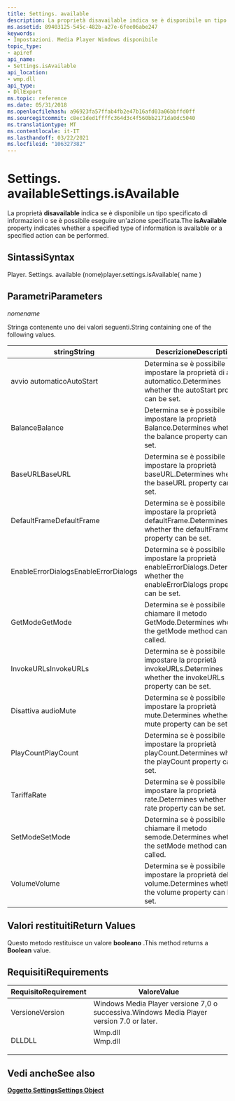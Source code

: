```yaml
---
title: Settings. available
description: La proprietà disavailable indica se è disponibile un tipo specificato di informazioni o se è possibile eseguire un'azione specificata. | Settings. available
ms.assetid: 89403125-545c-482b-a27e-6fee06abe247
keywords:
- Impostazioni. Media Player Windows disponibile
topic_type:
- apiref
api_name:
- Settings.isAvailable
api_location:
- wmp.dll
api_type:
- DllExport
ms.topic: reference
ms.date: 05/31/2018
ms.openlocfilehash: a96923fa57ffab4fb2e47b16afd03a06bbffd0ff
ms.sourcegitcommit: c8ec1ded1ffffc364d3c4f560bb2171da0dc5040
ms.translationtype: MT
ms.contentlocale: it-IT
ms.lasthandoff: 03/22/2021
ms.locfileid: "106327382"
---
```

# <a name="settingsisavailable"></a><span data-ttu-id="ba90d-105">Settings. available</span><span class="sxs-lookup"><span data-stu-id="ba90d-105">Settings.isAvailable</span></span>

<span data-ttu-id="ba90d-106">La proprietà **disavailable** indica se è disponibile un tipo specificato di informazioni o se è possibile eseguire un'azione specificata.</span><span class="sxs-lookup"><span data-stu-id="ba90d-106">The **isAvailable** property indicates whether a specified type of information is available or a specified action can be performed.</span></span>

## <a name="syntax"></a><span data-ttu-id="ba90d-107">Sintassi</span><span class="sxs-lookup"><span data-stu-id="ba90d-107">Syntax</span></span>

<span data-ttu-id="ba90d-108">Player. Settings. available (nome)</span><span class="sxs-lookup"><span data-stu-id="ba90d-108">player.settings.isAvailable( name )</span></span>

## <a name="parameters"></a><span data-ttu-id="ba90d-109">Parametri</span><span class="sxs-lookup"><span data-stu-id="ba90d-109">Parameters</span></span>

<span data-ttu-id="ba90d-110">*nome*</span><span class="sxs-lookup"><span data-stu-id="ba90d-110">*name*</span></span>

<span data-ttu-id="ba90d-111">Stringa contenente uno dei valori seguenti.</span><span class="sxs-lookup"><span data-stu-id="ba90d-111">String containing one of the following values.</span></span>



| <span data-ttu-id="ba90d-112">string</span><span class="sxs-lookup"><span data-stu-id="ba90d-112">String</span></span>             | <span data-ttu-id="ba90d-113">Descrizione</span><span class="sxs-lookup"><span data-stu-id="ba90d-113">Description</span></span>                                                    |
|--------------------|----------------------------------------------------------------|
| <span data-ttu-id="ba90d-114">avvio automatico</span><span class="sxs-lookup"><span data-stu-id="ba90d-114">AutoStart</span></span>          | <span data-ttu-id="ba90d-115">Determina se è possibile impostare la proprietà di avvio automatico.</span><span class="sxs-lookup"><span data-stu-id="ba90d-115">Determines whether the autoStart property can be set.</span></span>          |
| <span data-ttu-id="ba90d-116">Balance</span><span class="sxs-lookup"><span data-stu-id="ba90d-116">Balance</span></span>            | <span data-ttu-id="ba90d-117">Determina se è possibile impostare la proprietà Balance.</span><span class="sxs-lookup"><span data-stu-id="ba90d-117">Determines whether the balance property can be set.</span></span>            |
| <span data-ttu-id="ba90d-118">BaseURL</span><span class="sxs-lookup"><span data-stu-id="ba90d-118">BaseURL</span></span>            | <span data-ttu-id="ba90d-119">Determina se è possibile impostare la proprietà baseURL.</span><span class="sxs-lookup"><span data-stu-id="ba90d-119">Determines whether the baseURL property can be set.</span></span>            |
| <span data-ttu-id="ba90d-120">DefaultFrame</span><span class="sxs-lookup"><span data-stu-id="ba90d-120">DefaultFrame</span></span>       | <span data-ttu-id="ba90d-121">Determina se è possibile impostare la proprietà defaultFrame.</span><span class="sxs-lookup"><span data-stu-id="ba90d-121">Determines whether the defaultFrame property can be set.</span></span>       |
| <span data-ttu-id="ba90d-122">EnableErrorDialogs</span><span class="sxs-lookup"><span data-stu-id="ba90d-122">EnableErrorDialogs</span></span> | <span data-ttu-id="ba90d-123">Determina se è possibile impostare la proprietà enableErrorDialogs.</span><span class="sxs-lookup"><span data-stu-id="ba90d-123">Determines whether the enableErrorDialogs property can be set.</span></span> |
| <span data-ttu-id="ba90d-124">GetMode</span><span class="sxs-lookup"><span data-stu-id="ba90d-124">GetMode</span></span>            | <span data-ttu-id="ba90d-125">Determina se è possibile chiamare il metodo GetMode.</span><span class="sxs-lookup"><span data-stu-id="ba90d-125">Determines whether the getMode method can be called.</span></span>           |
| <span data-ttu-id="ba90d-126">InvokeURLs</span><span class="sxs-lookup"><span data-stu-id="ba90d-126">InvokeURLs</span></span>         | <span data-ttu-id="ba90d-127">Determina se è possibile impostare la proprietà invokeURLs.</span><span class="sxs-lookup"><span data-stu-id="ba90d-127">Determines whether the invokeURLs property can be set.</span></span>         |
| <span data-ttu-id="ba90d-128">Disattiva audio</span><span class="sxs-lookup"><span data-stu-id="ba90d-128">Mute</span></span>               | <span data-ttu-id="ba90d-129">Determina se è possibile impostare la proprietà mute.</span><span class="sxs-lookup"><span data-stu-id="ba90d-129">Determines whether the mute property can be set.</span></span>               |
| <span data-ttu-id="ba90d-130">PlayCount</span><span class="sxs-lookup"><span data-stu-id="ba90d-130">PlayCount</span></span>          | <span data-ttu-id="ba90d-131">Determina se è possibile impostare la proprietà playCount.</span><span class="sxs-lookup"><span data-stu-id="ba90d-131">Determines whether the playCount property can be set.</span></span>          |
| <span data-ttu-id="ba90d-132">Tariffa</span><span class="sxs-lookup"><span data-stu-id="ba90d-132">Rate</span></span>               | <span data-ttu-id="ba90d-133">Determina se è possibile impostare la proprietà rate.</span><span class="sxs-lookup"><span data-stu-id="ba90d-133">Determines whether the rate property can be set.</span></span>               |
| <span data-ttu-id="ba90d-134">SetMode</span><span class="sxs-lookup"><span data-stu-id="ba90d-134">SetMode</span></span>            | <span data-ttu-id="ba90d-135">Determina se è possibile chiamare il metodo semode.</span><span class="sxs-lookup"><span data-stu-id="ba90d-135">Determines whether the setMode method can be called.</span></span>           |
| <span data-ttu-id="ba90d-136">Volume</span><span class="sxs-lookup"><span data-stu-id="ba90d-136">Volume</span></span>             | <span data-ttu-id="ba90d-137">Determina se è possibile impostare la proprietà del volume.</span><span class="sxs-lookup"><span data-stu-id="ba90d-137">Determines whether the volume property can be set.</span></span>             |



 

## <a name="return-values"></a><span data-ttu-id="ba90d-138">Valori restituiti</span><span class="sxs-lookup"><span data-stu-id="ba90d-138">Return Values</span></span>

<span data-ttu-id="ba90d-139">Questo metodo restituisce un valore **booleano** .</span><span class="sxs-lookup"><span data-stu-id="ba90d-139">This method returns a **Boolean** value.</span></span>

## <a name="requirements"></a><span data-ttu-id="ba90d-140">Requisiti</span><span class="sxs-lookup"><span data-stu-id="ba90d-140">Requirements</span></span>



| <span data-ttu-id="ba90d-141">Requisito</span><span class="sxs-lookup"><span data-stu-id="ba90d-141">Requirement</span></span> | <span data-ttu-id="ba90d-142">Valore</span><span class="sxs-lookup"><span data-stu-id="ba90d-142">Value</span></span> |
|--------------------|------------------------------------------------------------------------------------|
| <span data-ttu-id="ba90d-143">Versione</span><span class="sxs-lookup"><span data-stu-id="ba90d-143">Version</span></span><br/> | <span data-ttu-id="ba90d-144">Windows Media Player versione 7,0 o successiva.</span><span class="sxs-lookup"><span data-stu-id="ba90d-144">Windows Media Player version 7.0 or later.</span></span><br/>                              |
| <span data-ttu-id="ba90d-145">DLL</span><span class="sxs-lookup"><span data-stu-id="ba90d-145">DLL</span></span><br/>     | <dl> <span data-ttu-id="ba90d-146"><dt>Wmp.dll</dt></span><span class="sxs-lookup"><span data-stu-id="ba90d-146"><dt>Wmp.dll</dt></span></span> </dl> |



## <a name="see-also"></a><span data-ttu-id="ba90d-147">Vedi anche</span><span class="sxs-lookup"><span data-stu-id="ba90d-147">See also</span></span>

<dl> <dt>

[<span data-ttu-id="ba90d-148">**Oggetto Settings**</span><span class="sxs-lookup"><span data-stu-id="ba90d-148">**Settings Object**</span></span>](settings-object.md)
</dt> </dl>

 

 





